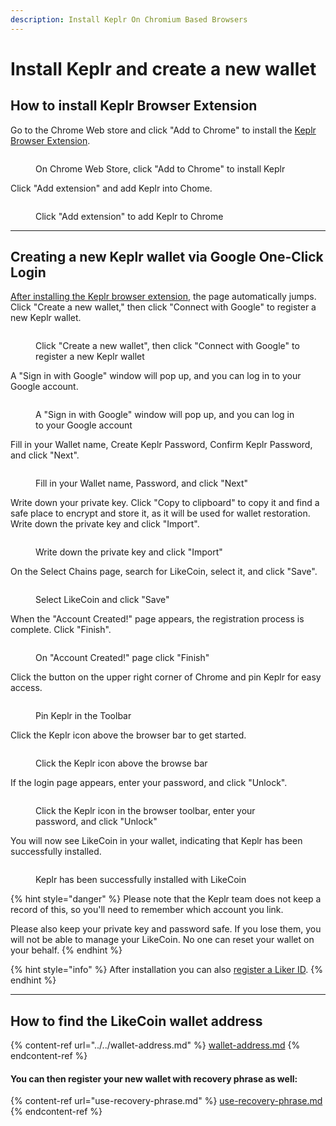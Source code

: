 ```yaml
---
description: Install Keplr On Chromium Based Browsers
---
```


# Install Keplr and create a new wallet

## How to install Keplr Browser Extension

Go to the Chrome Web store and click "Add to Chrome" to install the [Keplr Browser Extension](https://chrome.google.com/webstore/detail/keplr/dmkamcknogkgcdfhhbddcghachkejeap).

<figure><img src="../../../../.gitbook/assets/Keplr 1-en.png" alt=""><figcaption><p>On Chrome Web Store, click "Add to Chrome" to install Keplr</p></figcaption></figure>

Click "Add extension" and add Keplr into Chome.

<figure><img src="../../../../.gitbook/assets/Keplr 2.png" alt=""><figcaption><p>Click "Add extension" to add Keplr to Chrome</p></figcaption></figure>

***

## Creating a new Keplr wallet via Google One-Click Login

[After installing the Keplr browser extension](./), the page automatically jumps. Click "Create a new wallet," then click "Connect with Google" to register a new Keplr wallet.

<figure><img src="../../../../.gitbook/assets/Keplr Web3Auth 2.png" alt=""><figcaption><p>Click "Create a new wallet", then click "Connect with Google" to register a new Keplr wallet</p></figcaption></figure>

A "Sign in with Google" window will pop up, and you can log in to your Google account.

<figure><img src="../../../../.gitbook/assets/Keplr Web3Auth 3.png" alt=""><figcaption><p>A "Sign in with Google" window will pop up, and you can log in to your Google account</p></figcaption></figure>

Fill in your Wallet name, Create Keplr Password, Confirm Keplr Password, and click "Next".

<figure><img src="../../../../.gitbook/assets/Keplr Web3Auth 4.png" alt=""><figcaption><p>Fill in your Wallet name, Password, and click "Next"</p></figcaption></figure>

Write down your private key. Click "Copy to clipboard" to copy it and find a safe place to encrypt and store it, as it will be used for wallet restoration. Write down the private key and click "Import".

<figure><img src="../../../../.gitbook/assets/Keplr Web3Auth 5.png" alt=""><figcaption><p>Write down the private key and click "Import"</p></figcaption></figure>

On the Select Chains page, search for LikeCoin, select it, and click "Save".

<figure><img src="../../../../.gitbook/assets/Keplr Web3Auth 6.png" alt=""><figcaption><p>Select LikeCoin and click "Save"</p></figcaption></figure>

When the "Account Created!" page appears, the registration process is complete. Click "Finish".

<figure><img src="../../../../.gitbook/assets/Keplr Web3Auth 7.png" alt=""><figcaption><p>On "Account Created!" page click "Finish"</p></figcaption></figure>

Click the button on the upper right corner of Chrome and pin Keplr for easy access.

<figure><img src="../../../../.gitbook/assets/Keplr 3.png" alt=""><figcaption><p>Pin Keplr in the Toolbar</p></figcaption></figure>

Click the Keplr icon above the browser bar to get started.

<figure><img src="../../../../.gitbook/assets/Keplr Web3Auth 1.png" alt=""><figcaption><p>Click the Keplr icon above the browse bar</p></figcaption></figure>

If the login page appears, enter your password, and click "Unlock".

<figure><img src="../../../../.gitbook/assets/Keplr 12.png" alt=""><figcaption><p>Click the Keplr icon in the browser toolbar, enter your password, and click "Unlock"</p></figcaption></figure>

You will now see LikeCoin in your wallet, indicating that Keplr has been successfully installed.

<figure><img src="../../../../.gitbook/assets/Keplr 13.png" alt=""><figcaption><p>Keplr has been successfully installed with LikeCoin</p></figcaption></figure>

{% hint style="danger" %}
Please note that the Keplr team does not keep a record of this, so you'll need to remember which account you link.

Please also keep your private key and password safe. If you lose them, you will not be able to manage your LikeCoin. No one can reset your wallet on your behalf.
{% endhint %}

{% hint style="info" %}
After installation you can also [register a Liker ID](../../../../user-guide/liker-id/register-with-keplr.md).
{% endhint %}

***

## How to find the LikeCoin wallet address

{% content-ref url="../../wallet-address.md" %}
[wallet-address.md](../../wallet-address.md)
{% endcontent-ref %}

#### You can then register your new wallet with recovery phrase as well:

{% content-ref url="use-recovery-phrase.md" %}
[use-recovery-phrase.md](use-recovery-phrase.md)
{% endcontent-ref %}
